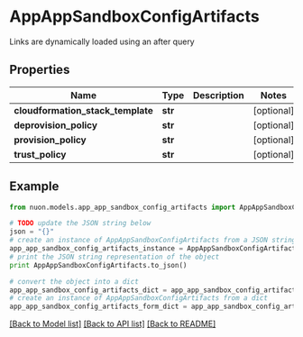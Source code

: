# AppAppSandboxConfigArtifacts

Links are dynamically loaded using an after query

## Properties

Name | Type | Description | Notes
------------ | ------------- | ------------- | -------------
**cloudformation_stack_template** | **str** |  | [optional] 
**deprovision_policy** | **str** |  | [optional] 
**provision_policy** | **str** |  | [optional] 
**trust_policy** | **str** |  | [optional] 

## Example

```python
from nuon.models.app_app_sandbox_config_artifacts import AppAppSandboxConfigArtifacts

# TODO update the JSON string below
json = "{}"
# create an instance of AppAppSandboxConfigArtifacts from a JSON string
app_app_sandbox_config_artifacts_instance = AppAppSandboxConfigArtifacts.from_json(json)
# print the JSON string representation of the object
print AppAppSandboxConfigArtifacts.to_json()

# convert the object into a dict
app_app_sandbox_config_artifacts_dict = app_app_sandbox_config_artifacts_instance.to_dict()
# create an instance of AppAppSandboxConfigArtifacts from a dict
app_app_sandbox_config_artifacts_form_dict = app_app_sandbox_config_artifacts.from_dict(app_app_sandbox_config_artifacts_dict)
```
[[Back to Model list]](../README.md#documentation-for-models) [[Back to API list]](../README.md#documentation-for-api-endpoints) [[Back to README]](../README.md)


